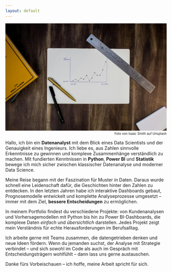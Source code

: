 ```yaml
---
layout: default
---
```


<img class="article-img" src="/assets/img/background_1.jpg" alt="Main Picture">
<p style="font-size: 10px; text-align: right; margin-top: 0px;">Foto von Isaac Smith auf Unsplash</p>

Hallo,
ich bin ein **Datenanalyst** mit dem Blick eines Data Scientists und der Genauigkeit eines Ingenieurs. Ich liebe es, aus Zahlen sinnvolle Erkenntnisse zu gewinnen und komplexe Zusammenhänge verständlich zu machen. Mit fundierten Kenntnissen in **Python**, **Power BI** und **Statistik** bewege ich mich sicher zwischen klassischer Datenanalyse und moderner Data Science.

Meine Reise begann mit der Faszination für Muster in Daten. Daraus wurde schnell eine Leidenschaft dafür, die Geschichten hinter den Zahlen zu entdecken. In den letzten Jahren habe ich interaktive Dashboards gebaut, Prognosemodelle entwickelt und komplette Analyseprozesse umgesetzt – immer mit dem Ziel, **bessere Entscheidungen** zu ermöglichen.

In meinem Portfolio findest du verschiedene Projekte: von Kundenanalysen und Vorhersagemodellen mit Python bis hin zu Power BI-Dashboards, die komplexe Daten _einfach_ und _übersichtlich_ darstellen. Jedes Projekt zeigt mein Verständnis für echte Herausforderungen im Berufsalltag.

Ich arbeite gerne mit Teams zusammen, die datengetrieben denken und neue Ideen fördern. Wenn du jemanden suchst, der Analyse mit Strategie verbindet – und sich sowohl im Code als auch im Gespräch mit Entscheidungsträgern wohlfühlt – dann lass uns gerne austauschen.

Danke fürs Vorbeischauen – ich hoffe, meine Arbeit spricht für sich.
